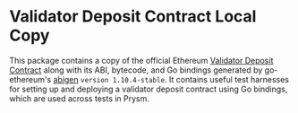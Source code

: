 # Validator Deposit Contract Local Copy

This package contains a copy of the official Ethereum [Validator Deposit Contract](https://github.com/ethereum/consensus-specs/tree/e4a9c5fa29def20c4264cd860868f131d6f40e72/solidity_deposit_contract) along with its ABI, bytecode, and Go bindings generated by go-ethereum's [abigen](https://jumbochain.org/tree/master/cmd/abigen) `version 1.10.4-stable`. It contains useful test harnesses for setting up and deploying a validator deposit contract using Go bindings, which are used across tests in Prysm.
